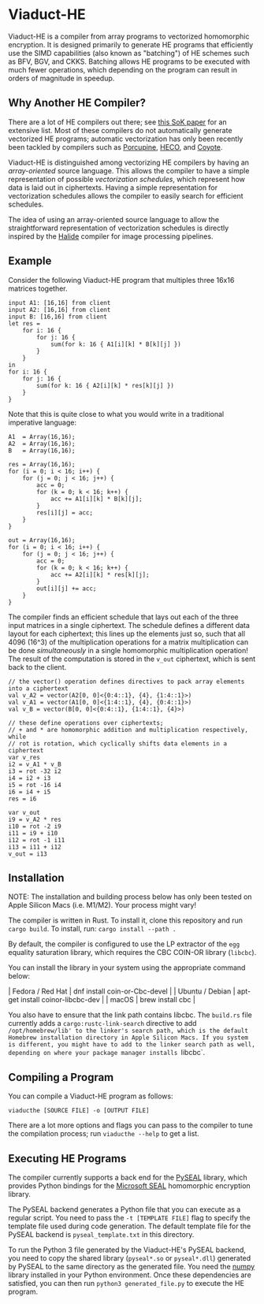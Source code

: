 # Viaduct-HE

Viaduct-HE is a compiler from array programs to vectorized homomorphic encryption.
It is designed primarily to generate HE programs that efficiently use the
SIMD capabilities (also known as "batching") of HE schemes such as BFV, BGV, and
CKKS. Batching allows HE programs to be executed with much fewer operations,
which depending on the program can result in orders of magnitude in speedup.

## Why Another HE Compiler?

There are a lot of HE compilers out there; see
[this SoK paper](https://arxiv.org/pdf/2101.07078.pdf) for an extensive list.
Most of these compilers do not automatically generate vectorized HE programs;
automatic vectorization has only been recently been tackled by compilers
such as
[Porcupine](https://dl.acm.org/doi/abs/10.1145/3453483.3454050),
[HECO](https://arxiv.org/pdf/2202.01649.pdf),
and [Coyote](https://dl.acm.org/doi/10.1145/3582016.3582057).

Viaduct-HE is distinguished among vectorizing HE compilers by having an
*array-oriented* source language. This allows the compiler to have a simple
representation of possible *vectorization schedules*, which represent how
data is laid out in ciphertexts. Having a simple representation for
vectorization schedules allows the compiler to easily search for efficient
schedules.

The idea of using an array-oriented source language to allow the straightforward
representation of vectorization schedules is directly inspired by the
[Halide](https://halide-lang.org/) compiler for image processing pipelines.

## Example

Consider the following Viaduct-HE program that multiples three 16x16 matrices
together.

```
input A1: [16,16] from client
input A2: [16,16] from client
input B: [16,16] from client
let res =
    for i: 16 {
        for j: 16 {
            sum(for k: 16 { A1[i][k] * B[k][j] })
        }
    }
in
for i: 16 {
    for j: 16 {
        sum(for k: 16 { A2[i][k] * res[k][j] })
    }
}
```

Note that this is quite close to what you would write in a traditional
imperative language:

```
A1  = Array(16,16);
A2  = Array(16,16);
B   = Array(16,16);

res = Array(16,16);
for (i = 0; i < 16; i++) {
    for (j = 0; j < 16; j++) {
        acc = 0;
        for (k = 0; k < 16; k++) {
            acc += A1[i][k] * B[k][j];
        }
        res[i][j] = acc;
    }
}

out = Array(16,16);
for (i = 0; i < 16; i++) {
    for (j = 0; j < 16; j++) {
        acc = 0;
        for (k = 0; k < 16; k++) {
            acc += A2[i][k] * res[k][j];
        }
        out[i][j] += acc;
    }
}
```

The compiler finds an efficient schedule that lays out each of the three input
matrices in a single ciphertext. The schedule defines a different
data layout for each ciphertext; this lines up the elements just so, such that
all 4096 (16^3) of the multiplication operations for a matrix multiplication can
be done *simultaneously* in a single homomorphic multiplication operation! 
The result of the computation is stored in the `v_out` ciphertext, which is
sent back to the client.

```
// the vector() operation defines directives to pack array elements into a ciphertext
val v_A2 = vector(A2[0, 0]<{0:4::1}, {4}, {1:4::1}>)
val v_A1 = vector(A1[0, 0]<{1:4::1}, {4}, {0:4::1}>)
val v_B = vector(B[0, 0]<{0:4::1}, {1:4::1}, {4}>)

// these define operations over ciphertexts;
// + and * are homomorphic addition and multiplication respectively, while
// rot is rotation, which cyclically shifts data elements in a ciphertext
var v_res
i2 = v_A1 * v_B
i3 = rot -32 i2
i4 = i2 + i3
i5 = rot -16 i4
i6 = i4 + i5
res = i6

var v_out
i9 = v_A2 * res
i10 = rot -2 i9
i11 = i9 + i10
i12 = rot -1 i11
i13 = i11 + i12
v_out = i13
```

## Installation

NOTE: The installation and building process below has only been tested on
Apple Silicon Macs (i.e. M1/M2). Your process might vary!

The compiler is written in Rust. To install it, clone this repository and
run `cargo build`. To install, run: `cargo install --path .`

By default, the compiler is configured to use the LP extractor of the
`egg` equality saturation library, which requires the CBC COIN-OR library
(`libcbc`).

You can install the library in your system using the appropriate command below:

| Fedora / Red Hat	| dnf install coin-or-Cbc-devel |
| Ubuntu / Debian   | apt-get install coinor-libcbc-dev |
| macOS	            | brew install cbc |

You also have to ensure that the link path contains libcbc.
The `build.rs` file currently adds a `cargo:rustc-link-search` directive 
to add `/opt/homebrew/lib' to the linker's search path, which is the default
Homebrew installation directory in Apple Silicon Macs. If you system is
different, you might have to add to the linker search path as well, depending on
where your package manager installs `libcbc`.

## Compiling a Program

You can compile a Viaduct-HE program as follows:

```
viaducthe [SOURCE FILE] -o [OUTPUT FILE]
```

There are a lot more options and flags you can pass to the compiler to tune
the compilation process; run `viaducthe --help` to get a list.

## Executing HE Programs

The compiler currently supports a back end for the
[PySEAL](https://github.com/Lab41/PySEAL) library, which provides Python
bindings for the [Microsoft SEAL](https://github.com/microsoft/SEAL)
homomorphic encryption library.

The PySEAL backend generates a Python file that you can execute as a regular
script. You need to pass the `-t [TEMPLATE FILE]` flag to specify the template
file used during code generation. The default template file for the PySEAL
backend is `pyseal_template.txt` in this directory.

To run the Python 3 file generated by the Viaduct-HE's PySEAL backend,
you need to copy the shared library (`pyseal*.so` or `pyseal*.dll`) generated
by PySEAL to the same directory as the generated file. You need the
[numpy](https://numpy.org/) library installed in your Python environment.
Once these dependencies are satisfied, you can then run
`python3 generated_file.py` to execute the HE program.
